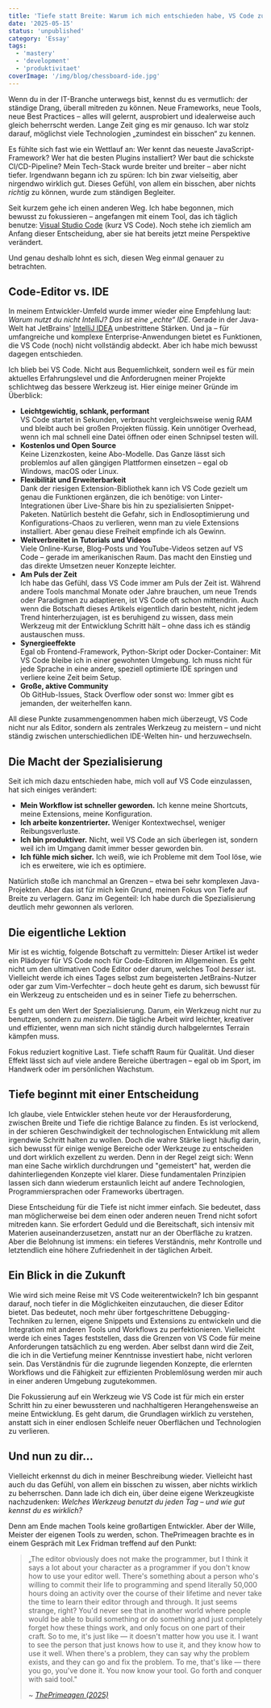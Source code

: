 ```yaml
---
title: 'Tiefe statt Breite: Warum ich mich entschieden habe, VS Code zu meistern'
date: '2025-05-15'
status: 'unpublished'
category: 'Essay'
tags:
  - 'mastery'
  - 'development'
  - 'produktivitaet'
coverImage: '/img/blog/chessboard-ide.jpg'
---
```


Wenn du in der IT-Branche unterwegs bist, kennst du es vermutlich: der ständige Drang, überall mitreden zu können. Neue Frameworks, neue Tools, neue Best Practices – alles will gelernt, ausprobiert und idealerweise auch gleich beherrscht werden. Lange Zeit ging es mir genauso. Ich war stolz darauf, möglichst viele Technologien „zumindest ein bisschen“ zu kennen.

Es fühlte sich fast wie ein Wettlauf an: Wer kennt das neueste JavaScript-Framework? Wer hat die besten Plugins installiert? Wer baut die schickste CI/CD-Pipeline? Mein Tech-Stack wurde breiter und breiter – aber nicht tiefer. Irgendwann begann ich zu spüren: Ich bin zwar vielseitig, aber nirgendwo wirklich gut. Dieses Gefühl, von allem ein bisschen, aber nichts _richtig_ zu können, wurde zum ständigen Begleiter.

Seit kurzem gehe ich einen anderen Weg. Ich habe begonnen, mich bewusst zu fokussieren – angefangen mit einem Tool, das ich täglich benutze: [Visual Studio Code](https://code.visualstudio.com/) (kurz VS Code). Noch stehe ich ziemlich am Anfang dieser Entscheidung, aber sie hat bereits jetzt meine Perspektive verändert.

Und genau deshalb lohnt es sich, diesen Weg einmal genauer zu betrachten.

## Code-Editor vs. IDE

In meinem Entwickler-Umfeld wurde immer wieder eine Empfehlung laut: _Warum nutzt du nicht IntelliJ? Das ist eine „echte“ IDE_. Gerade in der Java-Welt hat JetBrains' [IntelliJ IDEA](https://www.jetbrains.com/de-de/idea/) unbestrittene Stärken. Und ja – für umfangreiche und komplexe Enterprise-Anwendungen bietet es Funktionen, die VS Code (noch) nicht 
vollständig abdeckt. Aber ich habe mich bewusst dagegen entschieden.

Ich blieb bei VS Code. Nicht aus Bequemlichkeit, sondern weil es für mein aktuelles Erfahrungslevel und die Anforderugnen meiner Projekte schlichtweg das bessere Werkzeug ist. Hier einige meiner Gründe im Überblick:

- **Leichtgewichtig, schlank, performant**  
  VS Code startet in Sekunden, verbraucht vergleichsweise wenig RAM und bleibt auch bei großen Projekten flüssig. Kein unnötiger Overhead, wenn ich mal schnell eine Datei öffnen oder einen Schnipsel testen will.
- **Kostenlos und Open Source**  
  Keine Lizenzkosten, keine Abo-Modelle. Das Ganze lässt sich problemlos auf allen gängigen Plattformen einsetzen – egal ob Windows, macOS oder Linux.
- **Flexibilität und Erweiterbarkeit**  
  Dank der riesigen Extension-Bibliothek kann ich VS Code gezielt um genau die Funktionen ergänzen, die ich benötige: von Linter-Integrationen über Live-Share bis hin zu spezialisierten Snippet-Paketen. Natürlich besteht die Gefahr, sich in Endlosoptimierung und Konfigurations-Chaos zu verlieren, wenn man zu viele Extensions installiert. Aber genau diese Freiheit empfinde ich als Gewinn.
- **Weitverbreitet in Tutorials und Videos**  
  Viele Online-Kurse, Blog-Posts und YouTube-Videos setzen auf VS Code – gerade im amerikanischen Raum. Das macht den Einstieg und das direkte Umsetzen neuer Konzepte leichter.
- **Am Puls der Zeit**  
  Ich habe das Gefühl, dass VS Code immer am Puls der Zeit ist. Während andere Tools manchmal Monate oder Jahre brauchen, um neue Trends oder Paradigmen zu adaptieren, ist VS Code oft schon mittendrin. Auch wenn die Botschaft dieses Artikels eigentlich darin besteht, nicht jedem Trend hinterherzujagen, ist es beruhigend zu wissen, dass mein Werkzeug mit der Entwicklung Schritt hält – ohne dass ich es ständig austauschen muss.
- **Synergieeffekte**  
  Egal ob Frontend-Framework, Python-Skript oder Docker-Container: Mit VS Code bleibe ich in einer gewohnten Umgebung. Ich muss nicht für jede Sprache in eine andere, speziell optimierte IDE springen und verliere keine Zeit beim Setup.
- **Große, aktive Community**  
  Ob GitHub-Issues, Stack Overflow oder sonst wo: Immer gibt es jemanden, der weiterhelfen kann.

All diese Punkte zusammengenommen haben mich überzeugt, VS Code nicht nur als Editor, sondern als zentrales Werkzeug zu meistern – und nicht ständig zwischen unterschiedlichen IDE-Welten hin- und herzuwechseln.

## Die Macht der Spezialisierung

Seit ich mich dazu entschieden habe, mich voll auf VS Code einzulassen, hat sich einiges verändert:

- **Mein Workflow ist schneller geworden.** Ich kenne meine Shortcuts, meine Extensions, meine Konfiguration.
- **Ich arbeite konzentrierter.** Weniger Kontextwechsel, weniger Reibungsverluste.
- **Ich bin produktiver.** Nicht, weil VS Code an sich überlegen ist, sondern weil ich im Umgang damit immer besser geworden bin.
- **Ich fühle mich sicher.** Ich weiß, wie ich Probleme mit dem Tool löse, wie ich es erweitere, wie ich es optimiere.

Natürlich stoße ich manchmal an Grenzen – etwa bei sehr komplexen Java-Projekten. Aber das ist für mich kein Grund, meinen Fokus von Tiefe auf Breite zu verlagern. Ganz im Gegenteil: Ich habe durch die Spezialisierung deutlich mehr gewonnen als verloren.

## Die eigentliche Lektion

Mir ist es wichtig, folgende Botschaft zu vermitteln: Dieser Artikel ist weder ein Plädoyer für VS Code noch für Code-Editoren im Allgemeinen. Es geht nicht um den ultimativen Code Editor oder darum, welches Tool _besser_ ist. Vielleicht werde ich eines Tages selbst zum begeisterten JetBrains-Nutzer oder gar zum Vim-Verfechter – doch heute geht es darum, sich bewusst für ein Werkzeug zu entscheiden und es in seiner Tiefe zu beherrschen.

Es geht um den Wert der Spezialisierung. Darum, ein Werkzeug nicht nur zu benutzen, sondern zu _meistern_. Die tägliche Arbeit wird leichter, kreativer und effizienter, wenn man sich nicht ständig durch halbgelerntes Terrain kämpfen muss.

Fokus reduziert kognitive Last. Tiefe schafft Raum für Qualität. Und dieser Effekt lässt sich auf viele andere Bereiche übertragen – egal ob im Sport, im Handwerk oder im persönlichen Wachstum.

## Tiefe beginnt mit einer Entscheidung

Ich glaube, viele Entwickler stehen heute vor der Herausforderung, zwischen Breite und Tiefe die richtige Balance zu finden. Es ist verlockend, in der schieren Geschwindigkeit der technologischen Entwicklung mit allem irgendwie Schritt halten zu wollen. Doch die wahre Stärke liegt häufig darin, sich bewusst für einige wenige Bereiche oder Werkzeuge zu entscheiden und dort wirklich exzellent zu werden. Denn in der Regel zeigt sich: Wenn man eine Sache wirklich durchdrungen und "gemeistert" hat, werden die dahinterliegenden Konzepte viel klarer. Diese fundamentalen Prinzipien lassen sich dann wiederum erstaunlich leicht auf andere Technologien, Programmiersprachen oder Frameworks übertragen.

Diese Entscheidung für die Tiefe ist nicht immer einfach. Sie bedeutet, dass man möglicherweise bei dem einen oder anderen neuen Trend nicht sofort mitreden kann. Sie erfordert Geduld und die Bereitschaft, sich intensiv mit Materien auseinanderzusetzen, anstatt nur an der Oberfläche zu kratzen. Aber die Belohnung ist immens: ein tieferes Verständnis, mehr Kontrolle und letztendlich eine höhere Zufriedenheit in der täglichen Arbeit.

## Ein Blick in die Zukunft

Wie wird sich meine Reise mit VS Code weiterentwickeln? Ich bin gespannt darauf, noch tiefer in die Möglichkeiten einzutauchen, die dieser Editor bietet. Das bedeutet, noch mehr über fortgeschrittene Debugging-Techniken zu lernen, eigene Snippets und Extensions zu entwickeln und die Integration mit anderen Tools und Workflows zu perfektionieren. Vielleicht werde ich eines Tages feststellen, dass die Grenzen von VS Code für meine Anforderungen tatsächlich zu eng werden. Aber selbst dann wird die Zeit, die ich in die Vertiefung meiner Kenntnisse investiert habe, nicht verloren sein. Das Verständnis für die zugrunde liegenden Konzepte, die erlernten Workflows und die Fähigkeit zur effizienten Problemlösung werden mir auch in einer anderen Umgebung zugutekommen.

Die Fokussierung auf ein Werkzeug wie VS Code ist für mich ein erster Schritt hin zu einer bewussteren und nachhaltigeren Herangehensweise an meine Entwicklung. Es geht darum, die Grundlagen wirklich zu verstehen, anstatt sich in einer endlosen Schleife neuer Oberflächen und Technologien zu verlieren.

## Und nun zu dir...

Vielleicht erkennst du dich in meiner Beschreibung wieder. Vielleicht hast auch du das Gefühl, von allem ein bisschen zu wissen, aber nichts wirklich zu beherrschen. Dann lade ich dich ein, über deine eigene Werkzeugkiste nachzudenken: _Welches Werkzeug benutzt du jeden Tag – und wie gut kennst du es wirklich?_

Denn am Ende machen Tools keine großartigen Entwickler. Aber der Wille, Meister der eigenen Tools zu werden, schon. ThePrimeagen brachte es in einem Gespräch mit Lex Fridman treffend auf den Punkt:

>„The editor obviously does not make the programmer, but I think it says a lot about your character as a programmer if you don't know how to use your editor well. There's something about a person who's willing to commit their life to programming and spend literally 50,000 hours doing an activity over the course of their lifetime and never take the time to learn their editor through and through. It just seems strange, right? You'd never see that in another world where people would be able to build something or do something and just completely forget how these things work, and only focus on one part of their craft. So to me, it's just like — it doesn't matter how you use it. I want to see the person that just knows how to use it, and they know how to use it well. When there's a problem, they can say why the problem exists, and they can go and fix the problem. To me, that's like — there you go, you've done it. You now know your tool. Go forth and conquer with said tool."
>
>~ _[ThePrimeagen (2025)](https://youtu.be/PkbjvbjLAug?si=m3fYFlFwri-y19L5&t=589)_
